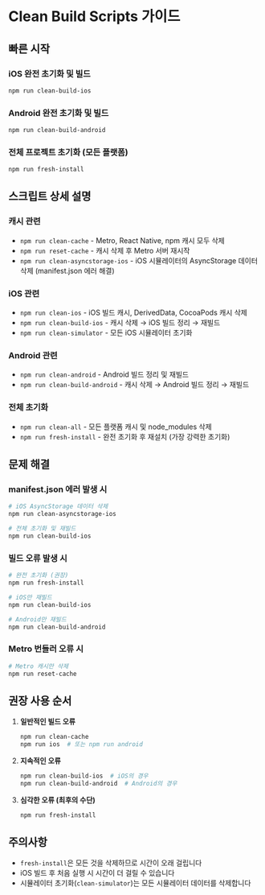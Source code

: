 # Clean Build Scripts 가이드

## 빠른 시작

### iOS 완전 초기화 및 빌드
```bash
npm run clean-build-ios
```

### Android 완전 초기화 및 빌드
```bash
npm run clean-build-android
```

### 전체 프로젝트 초기화 (모든 플랫폼)
```bash
npm run fresh-install
```

## 스크립트 상세 설명

### 캐시 관련
- `npm run clean-cache` - Metro, React Native, npm 캐시 모두 삭제
- `npm run reset-cache` - 캐시 삭제 후 Metro 서버 재시작
- `npm run clean-asyncstorage-ios` - iOS 시뮬레이터의 AsyncStorage 데이터 삭제 (manifest.json 에러 해결)

### iOS 관련
- `npm run clean-ios` - iOS 빌드 캐시, DerivedData, CocoaPods 캐시 삭제
- `npm run clean-build-ios` - 캐시 삭제 → iOS 빌드 정리 → 재빌드
- `npm run clean-simulator` - 모든 iOS 시뮬레이터 초기화

### Android 관련
- `npm run clean-android` - Android 빌드 정리 및 재빌드
- `npm run clean-build-android` - 캐시 삭제 → Android 빌드 정리 → 재빌드

### 전체 초기화
- `npm run clean-all` - 모든 플랫폼 캐시 및 node_modules 삭제
- `npm run fresh-install` - 완전 초기화 후 재설치 (가장 강력한 초기화)

## 문제 해결

### manifest.json 에러 발생 시
```bash
# iOS AsyncStorage 데이터 삭제
npm run clean-asyncstorage-ios

# 전체 초기화 및 재빌드
npm run clean-build-ios
```

### 빌드 오류 발생 시
```bash
# 완전 초기화 (권장)
npm run fresh-install

# iOS만 재빌드
npm run clean-build-ios

# Android만 재빌드
npm run clean-build-android
```

### Metro 번들러 오류 시
```bash
# Metro 캐시만 삭제
npm run reset-cache
```

## 권장 사용 순서

1. **일반적인 빌드 오류**
   ```bash
   npm run clean-cache
   npm run ios  # 또는 npm run android
   ```

2. **지속적인 오류**
   ```bash
   npm run clean-build-ios  # iOS의 경우
   npm run clean-build-android  # Android의 경우
   ```

3. **심각한 오류 (최후의 수단)**
   ```bash
   npm run fresh-install
   ```

## 주의사항

- `fresh-install`은 모든 것을 삭제하므로 시간이 오래 걸립니다
- iOS 빌드 후 처음 실행 시 시간이 더 걸릴 수 있습니다
- 시뮬레이터 초기화(`clean-simulator`)는 모든 시뮬레이터 데이터를 삭제합니다
